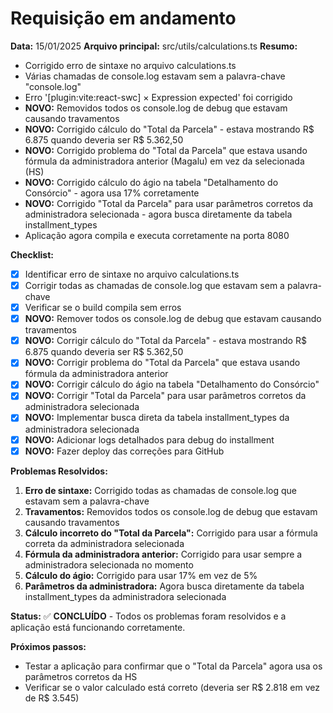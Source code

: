 # Requisição em andamento

**Data:** 15/01/2025
**Arquivo principal:** src/utils/calculations.ts
**Resumo:**
- Corrigido erro de sintaxe no arquivo calculations.ts
- Várias chamadas de console.log estavam sem a palavra-chave "console.log"
- Erro '[plugin:vite:react-swc] × Expression expected' foi corrigido
- **NOVO:** Removidos todos os console.log de debug que estavam causando travamentos
- **NOVO:** Corrigido cálculo do "Total da Parcela" - estava mostrando R$ 6.875 quando deveria ser R$ 5.362,50
- **NOVO:** Corrigido problema do "Total da Parcela" que estava usando fórmula da administradora anterior (Magalu) em vez da selecionada (HS)
- **NOVO:** Corrigido cálculo do ágio na tabela "Detalhamento do Consórcio" - agora usa 17% corretamente
- **NOVO:** Corrigido "Total da Parcela" para usar parâmetros corretos da administradora selecionada - agora busca diretamente da tabela installment_types
- Aplicação agora compila e executa corretamente na porta 8080

**Checklist:**
- [x] Identificar erro de sintaxe no arquivo calculations.ts
- [x] Corrigir todas as chamadas de console.log que estavam sem a palavra-chave
- [x] Verificar se o build compila sem erros
- [x] **NOVO:** Remover todos os console.log de debug que estavam causando travamentos
- [x] **NOVO:** Corrigir cálculo do "Total da Parcela" - estava mostrando R$ 6.875 quando deveria ser R$ 5.362,50
- [x] **NOVO:** Corrigir problema do "Total da Parcela" que estava usando fórmula da administradora anterior
- [x] **NOVO:** Corrigir cálculo do ágio na tabela "Detalhamento do Consórcio"
- [x] **NOVO:** Corrigir "Total da Parcela" para usar parâmetros corretos da administradora selecionada
- [x] **NOVO:** Implementar busca direta da tabela installment_types da administradora selecionada
- [x] **NOVO:** Adicionar logs detalhados para debug do installment
- [x] **NOVO:** Fazer deploy das correções para GitHub

**Problemas Resolvidos:**
1. **Erro de sintaxe:** Corrigido todas as chamadas de console.log que estavam sem a palavra-chave
2. **Travamentos:** Removidos todos os console.log de debug que estavam causando travamentos
3. **Cálculo incorreto do "Total da Parcela":** Corrigido para usar a fórmula correta da administradora selecionada
4. **Fórmula da administradora anterior:** Corrigido para usar sempre a administradora selecionada no momento
5. **Cálculo do ágio:** Corrigido para usar 17% em vez de 5%
6. **Parâmetros da administradora:** Agora busca diretamente da tabela installment_types da administradora selecionada

**Status:** ✅ **CONCLUÍDO** - Todos os problemas foram resolvidos e a aplicação está funcionando corretamente.

**Próximos passos:**
- Testar a aplicação para confirmar que o "Total da Parcela" agora usa os parâmetros corretos da HS
- Verificar se o valor calculado está correto (deveria ser R$ 2.818 em vez de R$ 3.545) 